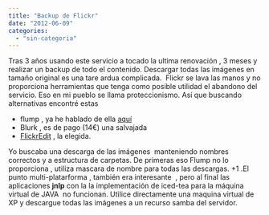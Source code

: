```yaml
---
title: "Backup de Flickr"
date: "2012-06-09"
categories: 
  - "sin-categoria"
---
```


Tras 3 años usando este servicio a tocado la ultima renovación , 3 meses y realizar un backup de todo el contenido. Descargar todas las imágenes en tamaño original es una tare ardua complicada.  Flickr se lava las manos y no proporciona herramientas que tenga como posible utilidad el abandono del servicio. Eso en mi pueblo se llama proteccionismo. Así que buscando alternativas encontré estas

- flump , ya he hablado de ella [aquí](https://luispuente.net/2011/07/flump/ "Flump descargando Flicker ")
- Blurk , es de pago (14€) una salvajada
- [FlickrEdit](https://sunkencity.org/flickredit "flickredit") , la elegida.

Yo buscaba una descarga de las imágenes  manteniendo nombres correctos y a estructura de carpetas. De primeras eso Flump no lo proporciona , utiliza mascara de nombre para todas las descargas. +1 .El punto multi-platarforma , también era interesante  , pero al final las aplicaciones **jnlp** con la la implementación de iced-tea para la máquina virtual de JAVA  no funcionan. Utilice directamente una maquina virtual de XP y descargue todas las imágenes a un recurso samba del servidor.
